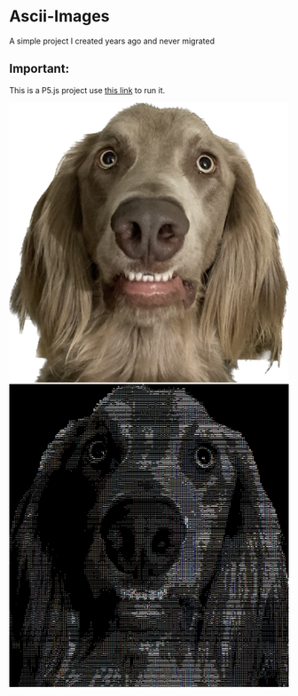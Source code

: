 # Ascii-Images

A simple project I created years ago and never migrated

## Important:
  This is a P5.js project use [this link](https://editor.p5js.org/HoldenErnest/sketches/kuWC2oVVV) to run it.

![image of doge](doge.png)
![image of doge](asciidoge.png)
